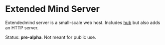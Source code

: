 # Extended Mind Server

Extendedmind server is a small-scale web host. Includes [hub](../hub) but also adds an HTTP server.

Status: **pre-alpha**. Not meant for public use.
